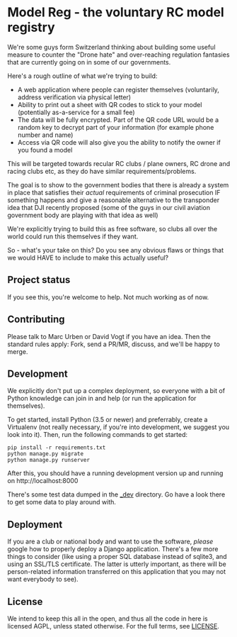 Model Reg - the voluntary RC model registry
===========================================

We're some guys form Switzerland thinking about building some useful measure to
counter the "Drone hate" and over-reaching regulation fantasies that are
currently going on in some of our governments.

Here's a rough outline of what we're trying to build:

* A web application where people can register themselves (voluntarily, address
  verification via physical letter)
* Ability to print out a sheet with QR codes to stick to your model
  (potentially as-a-service for a small fee)
* The data will be fully encrypted. Part of the QR code URL would be a random
  key to decrypt part of your information (for example phone number and name)
* Access via QR code will also give you the ability to notify the owner if you
  found a model

This will be targeted towards recular RC clubs / plane owners, RC drone and
racing clubs etc, as they do have similar requirements/problems.

The goal is to show to the government bodies that there is already a system in
place that satisfies their *actual* requirements of criminal prosecution IF
something happens and give a reasonable alternative to the transponder idea
that DJI recently proposed (some of the guys in our civil aviation government
body are playing with that idea as well)

We're explicitly trying to build this as free software, so clubs all over the
world could run this themselves if they want.

So - what's your take on this? Do you see any obvious flaws or things that we
would HAVE to include to make this actually useful?


Project status
--------------

If you see this, you're welcome to help. Not much working as of now.

Contributing
------------

Please talk to Marc Urben or David Vogt if you have an idea. Then the standard
rules apply: Fork, send a PR/MR, discuss, and we'll be happy to merge.

Development
-----------

We explicitly don't put up a complex deployment, so everyone with a bit of
Python knowledge can join in and help (or run the application for themselves).

To get started, install Python (3.5 or newer) and preferrably, create a
Virtualenv (not really necessary, if you're into development, we suggest you
look into it). Then, run the following commands to get started:

    pip install -r requirements.txt
    python manage.py migrate
    python manage.py runserver

After this, you should have a running development version up and running on
http://localhost:8000

There's some test data dumped in the [_dev](_dev/README.md) directory. Go
have a look there to get some data to play around with.

Deployment
----------

If you are a club or national body and want to use the software, *please*
google how to properly deploy a Django application. There's a few more things
to consider (like using a proper SQL database instead of sqlite3, and using an
SSL/TLS certificate. The latter is utterly important, as there will be
person-related information transferred on this application that you may not
want everybody to see).

License
-------

We intend to keep this all in the open, and thus all the code in here is licensed
AGPL, unless stated otherwise. For the full terms, see [LICENSE](LICENSE).


<!-- vim:set syntax=markdown tw=76 spelllang=en: -->
